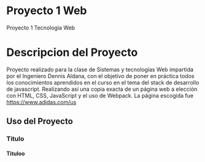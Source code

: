 # Proyecto 1 Web
Proyecto 1 Tecnologia Web
# Descripcion del Proyecto
Proyecto realizado para la clase de Sistemas y tecnologías Web impartida por el Ingeniero Dennis Aldana, con el objetivo
de poner en práctica todos los conocimientos aprendidos en el curso en el tema del stack de desarrollo de javascript. 
Realizando así una copia exacta de un página web a elección con HTML, CSS, JavaScript y el uso de Webpack. La página 
escogida fue https://www.adidas.com/us
## Uso del Proyecto
### Titulo
#### Tituloo
